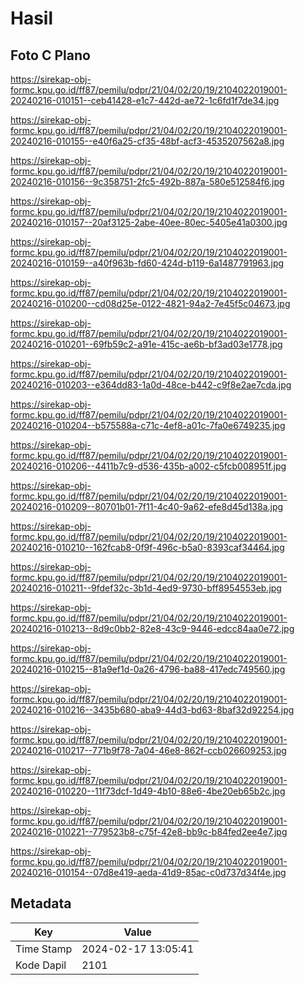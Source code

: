 # Hasil

## Foto C Plano

https://sirekap-obj-formc.kpu.go.id/ff87/pemilu/pdpr/21/04/02/20/19/2104022019001-20240216-010151--ceb41428-e1c7-442d-ae72-1c6fd1f7de34.jpg

https://sirekap-obj-formc.kpu.go.id/ff87/pemilu/pdpr/21/04/02/20/19/2104022019001-20240216-010155--e40f6a25-cf35-48bf-acf3-4535207562a8.jpg

https://sirekap-obj-formc.kpu.go.id/ff87/pemilu/pdpr/21/04/02/20/19/2104022019001-20240216-010156--9c358751-2fc5-492b-887a-580e512584f6.jpg

https://sirekap-obj-formc.kpu.go.id/ff87/pemilu/pdpr/21/04/02/20/19/2104022019001-20240216-010157--20af3125-2abe-40ee-80ec-5405e41a0300.jpg

https://sirekap-obj-formc.kpu.go.id/ff87/pemilu/pdpr/21/04/02/20/19/2104022019001-20240216-010159--a40f963b-fd60-424d-b119-6a1487791963.jpg

https://sirekap-obj-formc.kpu.go.id/ff87/pemilu/pdpr/21/04/02/20/19/2104022019001-20240216-010200--cd08d25e-0122-4821-94a2-7e45f5c04673.jpg

https://sirekap-obj-formc.kpu.go.id/ff87/pemilu/pdpr/21/04/02/20/19/2104022019001-20240216-010201--69fb59c2-a91e-415c-ae6b-bf3ad03e1778.jpg

https://sirekap-obj-formc.kpu.go.id/ff87/pemilu/pdpr/21/04/02/20/19/2104022019001-20240216-010203--e364dd83-1a0d-48ce-b442-c9f8e2ae7cda.jpg

https://sirekap-obj-formc.kpu.go.id/ff87/pemilu/pdpr/21/04/02/20/19/2104022019001-20240216-010204--b575588a-c71c-4ef8-a01c-7fa0e6749235.jpg

https://sirekap-obj-formc.kpu.go.id/ff87/pemilu/pdpr/21/04/02/20/19/2104022019001-20240216-010206--4411b7c9-d536-435b-a002-c5fcb008951f.jpg

https://sirekap-obj-formc.kpu.go.id/ff87/pemilu/pdpr/21/04/02/20/19/2104022019001-20240216-010209--80701b01-7f11-4c40-9a62-efe8d45d138a.jpg

https://sirekap-obj-formc.kpu.go.id/ff87/pemilu/pdpr/21/04/02/20/19/2104022019001-20240216-010210--162fcab8-0f9f-496c-b5a0-8393caf34464.jpg

https://sirekap-obj-formc.kpu.go.id/ff87/pemilu/pdpr/21/04/02/20/19/2104022019001-20240216-010211--9fdef32c-3b1d-4ed9-9730-bff8954553eb.jpg

https://sirekap-obj-formc.kpu.go.id/ff87/pemilu/pdpr/21/04/02/20/19/2104022019001-20240216-010213--8d9c0bb2-82e8-43c9-9446-edcc84aa0e72.jpg

https://sirekap-obj-formc.kpu.go.id/ff87/pemilu/pdpr/21/04/02/20/19/2104022019001-20240216-010215--81a9ef1d-0a26-4796-ba88-417edc749560.jpg

https://sirekap-obj-formc.kpu.go.id/ff87/pemilu/pdpr/21/04/02/20/19/2104022019001-20240216-010216--3435b680-aba9-44d3-bd63-8baf32d92254.jpg

https://sirekap-obj-formc.kpu.go.id/ff87/pemilu/pdpr/21/04/02/20/19/2104022019001-20240216-010217--771b9f78-7a04-46e8-862f-ccb026609253.jpg

https://sirekap-obj-formc.kpu.go.id/ff87/pemilu/pdpr/21/04/02/20/19/2104022019001-20240216-010220--11f73dcf-1d49-4b10-88e6-4be20eb65b2c.jpg

https://sirekap-obj-formc.kpu.go.id/ff87/pemilu/pdpr/21/04/02/20/19/2104022019001-20240216-010221--779523b8-c75f-42e8-bb9c-b84fed2ee4e7.jpg

https://sirekap-obj-formc.kpu.go.id/ff87/pemilu/pdpr/21/04/02/20/19/2104022019001-20240216-010154--07d8e419-aeda-41d9-85ac-c0d737d34f4e.jpg


## Metadata

| Key        | Value               |
| ---------- | ------------------- |
| Time Stamp | 2024-02-17 13:05:41 |
| Kode Dapil | 2101                |



